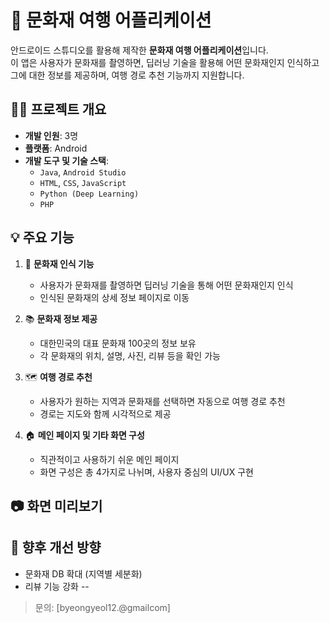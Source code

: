 # 📱 문화재 여행 어플리케이션

안드로이드 스튜디오를 활용해 제작한 **문화재 여행 어플리케이션**입니다.  
이 앱은 사용자가 문화재를 촬영하면, 딥러닝 기술을 활용해 어떤 문화재인지 인식하고  
그에 대한 정보를 제공하며, 여행 경로 추천 기능까지 지원합니다.

## 👨‍💻 프로젝트 개요

- **개발 인원**: 3명
- **플랫폼**: Android
- **개발 도구 및 기술 스택**:
  - `Java`, `Android Studio`
  - `HTML`, `CSS`, `JavaScript`
  - `Python (Deep Learning)`
  - `PHP`

## 💡 주요 기능

1. 📸 **문화재 인식 기능**
   - 사용자가 문화재를 촬영하면 딥러닝 기술을 통해 어떤 문화재인지 인식
   - 인식된 문화재의 상세 정보 페이지로 이동

2. 📚 **문화재 정보 제공**
   - 대한민국의 대표 문화재 100곳의 정보 보유
   - 각 문화재의 위치, 설명, 사진, 리뷰 등을 확인 가능

3. 🗺️ **여행 경로 추천**
   - 사용자가 원하는 지역과 문화재를 선택하면 자동으로 여행 경로 추천
   - 경로는 지도와 함께 시각적으로 제공

4. 🏠 **메인 페이지 및 기타 화면 구성**
   - 직관적이고 사용하기 쉬운 메인 페이지
   - 화면 구성은 총 4가지로 나뉘며, 사용자 중심의 UI/UX 구현

## 📷 화면 미리보기

## 📌 향후 개선 방향

- 문화재 DB 확대 (지역별 세분화)
- 리뷰 기능 강화 
--

> 문의: [byeongyeol12.@gmailcom]  


